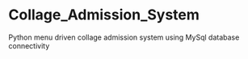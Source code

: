 # Collage_Admission_System
Python menu driven collage admission system using MySql database connectivity

